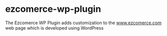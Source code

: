 # ezcomerce-wp-plugin
The Ezcomerce WP Plugin adds customization to the www.ezcomerce.com web page which is developed using WordPress
